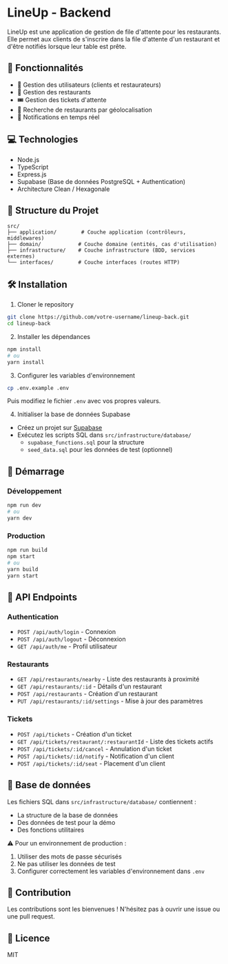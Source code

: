 # LineUp - Backend

LineUp est une application de gestion de file d'attente pour les restaurants. Elle permet aux clients de s'inscrire dans la file d'attente d'un restaurant et d'être notifiés lorsque leur table est prête.

## 🚀 Fonctionnalités

- 👥 Gestion des utilisateurs (clients et restaurateurs)
- 🏪 Gestion des restaurants
- 🎟️ Gestion des tickets d'attente
- 📍 Recherche de restaurants par géolocalisation
- 📱 Notifications en temps réel

## 💻 Technologies

- Node.js
- TypeScript
- Express.js
- Supabase (Base de données PostgreSQL + Authentication)
- Architecture Clean / Hexagonale

## 📁 Structure du Projet

```
src/
├── application/        # Couche application (contrôleurs, middlewares)
├── domain/            # Couche domaine (entités, cas d'utilisation)
├── infrastructure/    # Couche infrastructure (BDD, services externes)
└── interfaces/        # Couche interfaces (routes HTTP)
```

## 🛠️ Installation

1. Cloner le repository
```bash
git clone https://github.com/votre-username/lineup-back.git
cd lineup-back
```

2. Installer les dépendances
```bash
npm install
# ou
yarn install
```

3. Configurer les variables d'environnement
```bash
cp .env.example .env
```
Puis modifiez le fichier `.env` avec vos propres valeurs.

4. Initialiser la base de données Supabase
- Créez un projet sur [Supabase](https://supabase.com)
- Exécutez les scripts SQL dans `src/infrastructure/database/`
  - `supabase_functions.sql` pour la structure
  - `seed_data.sql` pour les données de test (optionnel)

## 🚀 Démarrage

### Développement
```bash
npm run dev
# ou
yarn dev
```

### Production
```bash
npm run build
npm start
# ou
yarn build
yarn start
```

## 📝 API Endpoints

### Authentication
- `POST /api/auth/login` - Connexion
- `POST /api/auth/logout` - Déconnexion
- `GET /api/auth/me` - Profil utilisateur

### Restaurants
- `GET /api/restaurants/nearby` - Liste des restaurants à proximité
- `GET /api/restaurants/:id` - Détails d'un restaurant
- `POST /api/restaurants` - Création d'un restaurant
- `PUT /api/restaurants/:id/settings` - Mise à jour des paramètres

### Tickets
- `POST /api/tickets` - Création d'un ticket
- `GET /api/tickets/restaurant/:restaurantId` - Liste des tickets actifs
- `POST /api/tickets/:id/cancel` - Annulation d'un ticket
- `POST /api/tickets/:id/notify` - Notification d'un client
- `POST /api/tickets/:id/seat` - Placement d'un client

## 🔐 Base de données

Les fichiers SQL dans `src/infrastructure/database/` contiennent :
- La structure de la base de données
- Des données de test pour la démo
- Des fonctions utilitaires

⚠️ Pour un environnement de production :
1. Utiliser des mots de passe sécurisés
2. Ne pas utiliser les données de test
3. Configurer correctement les variables d'environnement dans `.env`

## 🤝 Contribution

Les contributions sont les bienvenues ! N'hésitez pas à ouvrir une issue ou une pull request.

## 📄 Licence

MIT